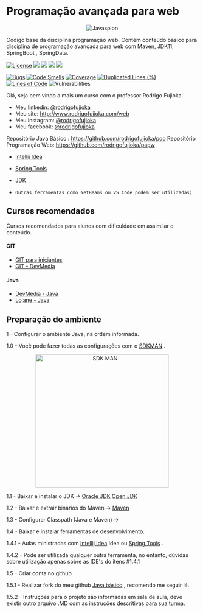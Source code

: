 # Programação avançada para web
<p align="center">	
<img src="https://github.com/rodrigofujioka/javabasico/blob/master/resources/javaspion.png" alt="Javaspion" />
</p>
     
Código base da disciplina programação web. 
Contém conteúdo básico para disciplina de programação avançada para web com Maven, JDK11, SpringBoot , SpringData. 


[![License](https://img.shields.io/github/license/rodrigofujioka/papw.svg)](https://opensource.org/licenses/MIT)
<img src="https://img.shields.io/github/followers/rodrigofujioka?label=Follow&style=plastic">
<img src="https://img.shields.io/github/forks/rodrigofujioka/papw?color=SSSS&label=Fork&style=plastic">
<a href="https://github.com/rodrigofujioka/papw/graphs/contributors" alt="Contributors">
   <img src="https://img.shields.io/github/contributors/rodrigofujioka/papw" /></a>
<a href="https://github.com/rodrigofujioka/papw/pulse" alt="Activity">
    <img src="https://img.shields.io/github/commit-activity/m/rodrigofujioka/papw" /></a>  
  
[![Bugs](https://sonarcloud.io/api/project_badges/measure?project=rodrigofujioka_papw&metric=bugs)](https://sonarcloud.io/dashboard?id=rodrigofujioka_papw) 
[![Code Smells](https://sonarcloud.io/api/project_badges/measure?project=rodrigofujioka_papw&metric=code_smells)](https://sonarcloud.io/dashboard?id=rodrigofujioka_papw) 
[![Coverage](https://sonarcloud.io/api/project_badges/measure?project=rodrigofujioka_papwb&metric=alert_status)](https://sonarcloud.io/dashboard?id=rodrigofujioka_papw) 
[![Duplicated Lines (%)](https://sonarcloud.io/api/project_badges/measure?project=rodrigofujioka_papw&metric=duplicated_lines_density)](https://sonarcloud.io/dashboard?id=rodrigofujioka_papw) 
[![Lines of Code](https://sonarcloud.io/api/project_badges/measure?project=rodrigofujioka_papw&metric=ncloc)](https://sonarcloud.io/dashboard?id=rodrigofujioka_papw) 
![Vulnerabilities](https://sonarcloud.io/api/project_badges/measure?project=rodrigofujioka_papw&metric=vulnerabilities)

Olá, seja bem vindo a mais um curso com o professor Rodrigo Fujioka. 

* Meu linkedin: [@rodrigofujioka](https://www.linkedin.com/in/rodrigofujioka/)
* Meu site: http://www.rodrigofujioka.com/web
* Meu instagram: [@rodrigofujioka](https://www.instagram.com/rodrigofujioka) 
* Meu facebook: [@rodrigofujioka](https://www.facebook.com/rodrigofujioka)

Repositório Java Básico : https://github.com/rodrigofujioka/poo
Repositório Programação Web: https://github.com/rodrigofujioka/papw 

- [Intellij Idea](https://www.jetbrains.com/idea/) 
- [Spring Tools](https://spring.io/tools)  
- [JDK](https://jdk.java.net/java-se-ri/11)

- ```Outras ferramentas como NetBeans ou VS Code podem ser utilizadas)```

## Cursos recomendados

Cursos recomendados para alunos com dificuldade em assimilar o conteúdo. 

#### GIT
- [GIT para iniciantes](https://www.udemy.com/git-e-github-para-iniciantes/)
- [GIT - DevMedia](https://www.devmedia.com.br/guia/git-e-github/37585)

#### Java
- [DevMedia - Java](https://www.devmedia.com.br/guia/programador-java/37809)
- [Loiane - Java](https://loiane.training/curso/java-basico)


## Preparação do ambiente


1 - Configurar o ambiente Java, na ordem informada. 

1.0 - Você pode fazer todas as configurações com o [SDKMAN](https://sdkman.io/) .

<p align="center">	
<img src="https://sdkman.io/assets/img/sdk-man-small-pattern.svg" alt="SDK MAN" width="350" height="350"/>	
</p>

1.1 - Baixar e instalar o JDK  -> 
         [Oracle JDK](https://www.oracle.com/technetwork/pt/java/javase/downloads/index.html)
         [Open JDK](https://openjdk.java.net/install/index.html)         

1.2 - Baixar e extrair binarios do Maven -> 
         [Maven](https://maven.apache.org/download.cgi)
         
1.3 - Configurar Classpath (Java e Maven) -> 



1.4 - Baixar e instalar ferramentas de desenvolvimento.

1.4.1 - Aulas ministradas com [Intellij Idea](https://www.jetbrains.com/idea/) Idea ou [Spring Tools](https://spring.io/tools)  .

1.4.2 - Pode ser utilizada qualquer outra ferramenta, no entanto, dúvidas sobre 
utilização apenas sobre as IDE's do itens #1.4.1

1.5 - Criar conta no github 

1.5.1 - Realizar fork do meu github [Java básico](https://github.com/rodrigofujioka/pos-javaweb) , recomendo me seguir lá. 

1.5.2 - Instruções para o projeto são informadas em sala de aula, deve existir outro arquivo .MD com as 
instruções descritivas para sua turma. 